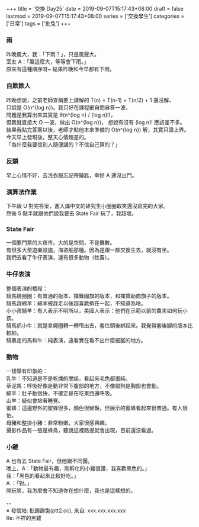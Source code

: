+++
title = '交換 Day25'
date = 2019-09-07T15:17:43+08:00
draft = false
lastmod = 2019-09-07T15:17:43+08:00
series = ['交換學生']
categories = ['日常']
tags = ['批兔']
+++
### 雨
昨晚風大，我：「下雨？」，只是風聲大。<br>
室友 A：「風這麼大，等等會下雨。」<br>
原來有這種順序呀~ 結果昨晚和今早都有下雨。
### 自欺欺人
昨晚想說，之前老師宣稱要上課解的 T(n) = T(n-1) + T(n/2) + 1 還沒解，<br>
只說是 O(n^{log n})。我只好在課程網自問自答一波。<br>
問題是我算出來其實是 θ(n^{log n} / (log n)!)，<br>
但我就直接大 O 一波，做出 O(n^{log n})， 想說有沒有 (log n)! 應該差不多。<br>
結果我貼完答案以後，老師才貼他本來準備的 O(n^{log n}) 解，其實只證上界。<br>
今天早上發現後，整天心情超差的。<br>
「為什麼我要信別人隨便講的？不信自己算的？」
### 反鎖
早上心情不好，去洗衣服忘記帶鑰匙，幸好 A 還沒出門。
### 演算法作業
下午跟 U 對完答案，進入講中文的研究生小圈圈取笑還沒寫完的大家。<br>
然後 5 點半就跟他們說我要去 State Fair 玩了，我超壞。<br>
### State Fair
一個要門票的大夜市。大的是空間，不是攤數。<br>
有很多大型遊樂設施，海盜船那種。因為是跟一群交換生去，就沒有坐。<br>
我們去看了牛仔表演，還有很多動物（牲畜）。
### 牛仔表演
整個表演的橋段：<br>
騎馬繞圈圈：有普通的版本、揮舞國旗的版本，和揮贊助商旗子的版本。<br>
騎馬趕綿羊：綿羊被趕走以後超喜歡擠在一起，不知道為啥。<br>
小小孩騎羊：有人表示不明所以，美國人表示：他們在示範以前的農夫如何玩小孩。<br>
騎馬抓小牛：就是拿繩圈轉一轉甩出去，套住頭後綁起來。我覺得套後腳的版本比較帥。<br>
騎暴走的馬和牛：純表演，遠看實在看不出什麼細膩的地方。<br>
### 動物
一樣舉有印象的：<br>
乳牛：不知道是不是乾燥的關係，看起來毛色都很純。<br>
草泥馬：呼吸好像是動非常下腹部的地方，不像貓狗是胸部也會動。<br>
綿羊：肚子動很快，不確定是在吃東西還呼吸。<br>
山羊：疑似會站著睡覺。<br>
蜜蜂：這邊野外的蜜蜂很多，顏色很鮮豔，但展示的蜜蜂看起來很普通。有人很怕。<br>
母豬和整排小豬：非常粉嫩，大家很感興趣。<br>
攝影作品有一張是蜂鳥，聽說這裡路邊就會出現，目前還沒看過。<br>
### 小雞
A 也有去 State Fair，但他跟不同團。<br>
晚上，A：「動物最有趣，剛孵化的小雞很讚，我喜歡黑色的。」<br>
我：「黑色的看起來比較好吃。」<br>
A ：「對。」<br>
開玩笑，我怎麼會不知道你在想什麼，我也是這樣想的。<br>
<br>
--<br>
※ 發信站: 批踢踢兔(ptt2.cc), 來自: xxx.xxx.xxx.xxx<br>
Re: 不祥的黑雞<br>
